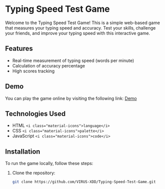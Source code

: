 # Typing Speed Test Game

Welcome to the Typing Speed Test Game! This is a simple web-based game that measures your typing speed and accuracy. Test your skills, challenge your friends, and improve your typing speed with this interactive game.

## Features

- Real-time measurement of typing speed (words per minute)
- Calculation of accuracy percentage
- High scores tracking

## Demo

You can play the game online by visiting the following link: [Demo](Coming)

## Technologies Used

- HTML `<i class="material-icons">language</i>`
- CSS `<i class="material-icons">palette</i>`
- JavaScript `<i class="material-icons">code</i>`

## Installation

To run the game locally, follow these steps:

1. Clone the repository:

   ```bash
   git clone https://github.com/VIRUS-XDD/Typing-Speed-Test-Game.git
